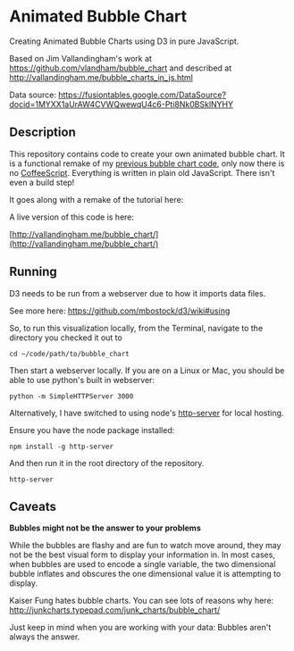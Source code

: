 # Animated Bubble Chart

Creating Animated Bubble Charts using D3 in pure JavaScript.

Based on Jim Vallandingham's work at https://github.com/vlandham/bubble_chart and described at http://vallandingham.me/bubble_charts_in_js.html

Data source: https://fusiontables.google.com/DataSource?docid=1MYXX1aUrAW4CVWQwewqU4c6-Pti8Nk0BSklNYHY

## Description

This repository contains code to create your own animated bubble chart. It is a
functional remake of my [previous bubble chart code](https://github.com/vlandham/gates_bubbles),
only now there is no [CoffeeScript](http://coffeescript.org/). Everything is written in
plain old JavaScript. There isn't even a build step!

It goes along with a remake of the tutorial here:

A live version of this code is here:

[http://vallandingham.me/bubble_chart/](http://vallandingham.me/bubble_chart/)

## Running

D3 needs to be run from a webserver due to how it imports data files.

See more here: https://github.com/mbostock/d3/wiki#using

So, to run this visualization locally, from the Terminal, navigate to the directory you checked it out to

```
cd ~/code/path/to/bubble_chart
```

Then start a webserver locally. If you are on a Linux or Mac, you should be able to use python's built in webserver:

```
python -m SimpleHTTPServer 3000
```

Alternatively, I have switched to using node's [http-server](https://www.npmjs.com/package/http-server)
for local hosting.

Ensure you have the node package installed:

```
npm install -g http-server
```

And then run it in the root directory of the repository.

```
http-server
```

## Caveats

**Bubbles might not be the answer to your problems**

While the bubbles are flashy and are fun to watch move around, they may not be the best visual form to display your information in. In most cases, when bubbles are used to encode a single variable, the two dimensional bubble inflates and obscures the one dimensional value it is attempting to display.

Kaiser Fung hates bubble charts. You can see lots of reasons why here: http://junkcharts.typepad.com/junk_charts/bubble_chart/

Just keep in mind when you are working with your data: Bubbles aren't always the answer.
